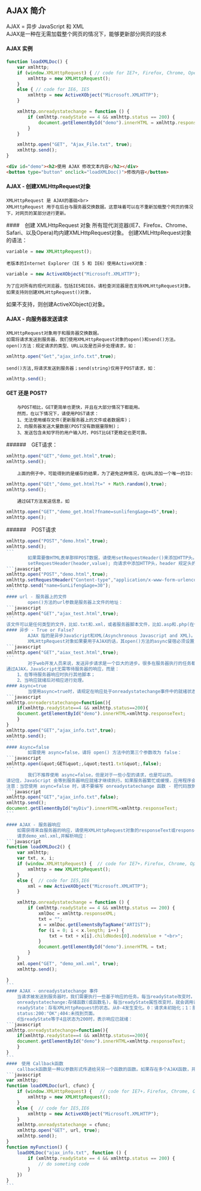 ## AJAX 简介
AJAX = 异步 JavaScript 和 XML <br>
AJAX是一种在无需加载整个网页的情况下，能够更新部分网页的技术

#### AJAX 实例
```javascript
function loadXMLDoc() {
    var xmlhttp;
    if (window.XMLHttpRequest) { // code for IE7+, Firefox, Chrome, Opera, Safari
        xmlhttp = new XMLHttpRequest();
    }
    else { // code for IE6, IE5 
        xmlhttp = new ActiveXObject("Microsoft.XMLHTTP");
    }

    xmlhttp.onreadystatechange = function () {
        if (xmlhttp.readyState == 4 && xmlhttp.status == 200) {
            document.getElementById("demo").innerHTML = xmlhttp.responseText;
        }
    }

    xmlhttp.open("GET", "Ajax_File.txt", true);
    xmlhttp.send();
}
```
```html
<div id="demo"><h2>使用 AJAX 修改文本内容</h2></div>
<button type="button" onclick="loadXMLDoc()">修改内容</button>
```
#### AJAX - 创建XMLHttpRequest对象
    XMLHttpRequest 是 AJAX的基础<br>
    XMLHttpRequest 用于在后台与服务器交换数据。这意味着可以在不重新加载整个网页的情况下，对网页的某部分进行更新。
####　创建 XMLHttpRequest 对象
    所有现代浏览器(IE7、Firefox、Chrome、Safari、以及Opera)均内建XMLHttpRequest对象。
    创建XMLHttpRequest对象的语法：
```javascript
variable = new XMLHttpRequest();
```
    老版本的Internet Explorer（IE 5 和 IE6）使用ActiveX对象：
```javascript
variable = new ActiveXObject("Microsoft.XMLHTTP");
```
    为了应对所有的现代浏览器，包括IE5和IE6，请检查浏览器是否支持XMLHttpRequest对象。如果支持则创建XMLHttpRequest()对象，
如果不支持，则创建ActiveXObject()对象。
#### AJAX - 向服务器发送请求
    XMLHttpRequest对象用于和服务器交换数据。
    如需将请求发送到服务器，我们使用XMLHttpRequest对象的open()和send()方法。
    open()方法：规定请求的类型、URL以及是否异步处理请求，如：
```javascript
xmlhttp.open("Get","ajax_info.txt",true);
```
    send()方法,将请求发送到服务器；send(string)仅用于POST请求，如：
```javascript
xmlhttp.send();
```
#### GET 还是 POST?
        与POST相比，GET更简单也更快，并且在大部分情况下都能用。
        然而，在以下情况下，请使用POST请求：
        1、无法使用缓存文件(更新服务器上的文件或者数据库)；
        2、向服务器发送大量数据(POST没有数据量限制)；
        3、发送包含未知字符的用户输入时，POST比GET更稳定也更可靠。
######　GET请求：
```javascript
xmlhttp.open("GET","demo_get.html",true);
xmlhttp.send();
```
        上面的例子中，可能得到的是缓存的结果，为了避免这种情况，在URL添加一个唯一的ID:
```javascript
xmlhttp.open("GEt","demo_get.html?t=" + Math.random(),true);
xmlhttp.send();
```
        通过GET方法发送信息，如
```javascript
xmlhttp.open("GET","demo_get.html?fname=sunlifeng&age=45",true);
xmlhttp.open();
```
######　POST请求
````javascript
xmlhttp.open("POST","demo.html",true);
xmlhttp.send();
```
        如果需要像HTML表单那样POST数据，请使用setRequestHeader()来添加HTTP头。然后在send()方法中规定希望发送的数据：
        setRequestHeader(header,value); 向请求中添加HTTP头，header 规定头的名称，value 规定头的值
```javascript
xmlhttp.open("POST","demo.html",true);
xmlhttp.setRequestHeader("Content-type","application/x-www-form-urlencoded");
xmlthttp.send("name=SunLifeng&age=30");
```
#### url - 服务器上的文件
        open()方法的url参数是服务器上文件的地址：
```javascript
xmlhttp.open("GET","ajax_test.html",true);
```
该文件可以是任何类型的文件，比如.txt和.xml，或者服务器脚本文件，比如.asp和.php(在传回响应之前，能够在服务器上执行任务)。
#### 异步 - True or False?
        AJAX 指的是异步JavaScript和XML(Asynchronous Javascript and XML)。
        XMLHttpRequest对象如果要用于AJAX的话，其open()方法的async餐宿必须设置为true;
```javascript
xmlhttp.open("GET","aiax_test.html",true);
```
        对于web开发人员来说，发送异步请求是一个巨大的进步。很多在服务器执行的任务都非常费时。AJAX出现之前这会引起应用程序挂起或停止。
通过AJAX，JavaScript无需等待服务器的响应，而是：
    1、在等待服务器响应时执行其他脚本；
    2、当响应就绪后对相应进行处理。
#### Async=true
        当使用async=true时，请规定在响应处于onreadystatechange事件中的就绪状态时执行的函数：
```javascript
xmlhttp.onreaderstatechange=function(){
    if(xmlhttp.readyState==4 && xmlhttp.status==200){
    document.getElementById("demo").innerHTML=xmlhttp.responseText;
    }
}
xmlhttp.open("GET","ajax_info.txt",true);
xmlhttp.send();
```
#### Async=false
        如需使用 async=false，请将 open() 方法中的第三个参数改为 false：
```javascript
xmlhttp.open(&quot;GET&quot;,&quot;test1.txt&quot;,false);
```
        我们不推荐使用 async=false，但是对于一些小型的请求，也是可以的。
请记住，JavaScript 会等到服务器响应就绪才继续执行。如果服务器繁忙或缓慢，应用程序会挂起或停止。
注意：当您使用 async=false 时，请不要编写 onreadystatechange 函数 - 把代码放到 send() 语句后面即可：
```javascript
xmlhttp.open("GET","ajax_info.txt",false);
xmlhttp.send();
document.getElementById("myDiv").innerHTML=xmlhttp.responseText;
```

#### AJAX - 服务器响应
    如需获得来自服务器的响应，请使用XMLHttpRequest对象的responseText或responseXML属性。responseText：获得字符串形式的响应数据；responseXML：获得XML形式的响应数据。
    请求demo_xml.xml,并解析响应：
```javascript
function loadXMLDoc2() {
    var xmlhttp;
    var txt, x, i;
    if (window.XMLHttpRequest) {  // code for IE7+，Firefox, Chrome, Opera, Safari
        xmlhttp = new XMLHttpRequest();
    }
    else {  // code for IE5,IE6
        xml = new ActiveXObject("Microsoft.XMLHTTP");
    }

    xmlhttp.onreadystatechange = function () {
        if (xmlhttp.readyState == 4 && xmlhttp.status == 200) {
            xmlDoc = xmlhttp.responseXML;
            txt = "";
            x = xmlDoc.getElementsByTagName("ARTIST");
            for (i = 0; i < x.length; i++) {
                txt = txt + x[i].childNodes[0].nodeValue + "<br>";
            }
            document.getElementById("demo").innerHTML = txt;
        }
    }
    xml.open("GET", "demo_xml.xml", true);
    xmlhttp.send();

}
```
#### AJAX - onreadystatechange 事件
    当请求被发送到服务器时，我们需要执行一些基于响应的任务。每当readyState改变时，就会触发onreadystatechange事件。readyState属性存有XMLHttpRequest的状态信息，三个重要的属性：
    onreadystatechange:存储函数(或函数名)，每当readyState属性改变时，就会调用该函数。
    readyState：存有XMLHttpRequest的状态。从0-4发生变化。0：请求未初始化；1：服务器连接已建立；2：请求已被接收；3：请求处理中；4：请求已经完成，且响应已就绪。
    status:200:"OK";404:未找到页面。
    d当readyState等于4且状态为200时，表示响应已就绪：
```javascript
xmlhttp.onreadystatechange=function(){
    if(xmlhttp.readyState==4 && xmlhttp.status==200){
    document.getElementById("demo").innerHTML=xmlhttp.responseText;
    }
}
```
####　使用 Callback函数
    callback函数是一种以参数形式传递给另另一个函数的函数。如果存在多个AJAX函数，并为每个AJAX任务调用该函数。该函数调用应该包含URL以及发生onreadystatechange事件时执行的任务(每次调用可能不尽相同)：
```javascript
var xmlhttp;
function loadXMLDoc(url, cfunc) {
    if (window.XMLHttpRequest) {   // code for IE7+，Firefox, Chrome, Opera, Safari
        xmlhttp = new XMLHttpRequest();
    }
    else {  // code for IE5,IE6
        xmlhttp = new ActiveXObject("Microsoft.XMLHTTP");
    }
    xmlhttp.onreadystatechange = cfunc;
    xmlhttp.open("GET", url, true);
    xmlhttp.send();
}
function myFunction() {
    loadXMLDoc("ajax_info.txt", function () {
        if (xmlhttp.readyState == 4 && xmlhttp.status == 200) {
            // do someting code
        }
    })
}
```

























